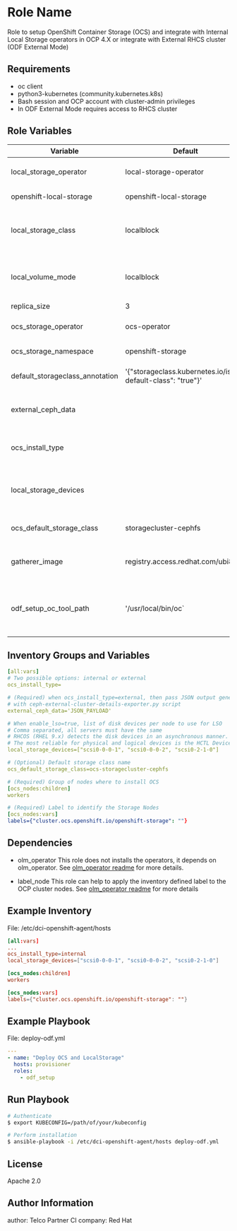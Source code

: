 Role Name
=========

Role to setup OpenShift Container Storage (OCS) and integrate with Internal Local Storage operators in OCP 4.X or integrate with External RHCS cluster (ODF External Mode)

Requirements
------------

- oc client
- python3-kubernetes (community.kubernetes.k8s)
- Bash session and OCP account with cluster-admin privileges
- In ODF External Mode requires access to RHCS cluster


Role Variables
--------------

| Variable                         | Default                       | Type         | Required    | Description                                                              |
| -------------------------------- | ----------------------------- |------------- | ----------- | -------------------------------------------------------------------------|
| local_storage_operator           | local-storage-operator        | String       | No          | LSO operator name                                                        |
| openshift-local-storage          | openshift-local-storage       | String       | No          | LSO namespace                                                            |
| local_storage_class              | localblock                    | String       | No          | Type of LSO Volume Mode, either filesystem or block                      |
| local_volume_mode                | localblock                    | String       | No          | Type of LSO Volume Mode, either filesystem or block                      |
| replica_size                     | 3                             | String       | No          | Replica size                                                             |
| ocs_storage_operator             | ocs-operator                  | String       | No          | OCS operator name                                                        |
| ocs_storage_namespace            | openshift-storage             | String       | No          | OCS namespace                                                            |
| default_storageclass_annotation  | '{"storageclass.kubernetes.io/is-default-class": "true"}'  | String       | No          | Default storageclass annotation             |
| external_ceph_data               |                               | JSON         | No          | A JSON payload generated from RHCS                                       |
| ocs_install_type                 |                               | String       | Yes         | `internal` for LSO, `external` for Ceph/RHCS                             |
| local_storage_devices            |                               | List         | Yes         | For LSO, a list of local devices that will be use as backend             |
| ocs_default_storage_class        | storagecluster-cephfs         | String       | No          | Default storage class name                                               |
| gatherer_image                   | registry.access.redhat.com/ubi8/ubi | String | No          | Image for disk-gatherer deployment                                       |
| odf_setup_oc_tool_path                   | '/usr/local/bin/oc` | String | No          | Path to the OpenShift Command Line Interface binary.


Inventory Groups and Variables
--------------

```YAML
[all:vars]
# Two possible options: internal or external
ocs_install_type=

# (Required) when ocs_install_type=external, then pass JSON output generated from RHCS
# with ceph-external-cluster-details-exporter.py script
external_ceph_data='JSON_PAYLOAD'

# When enable_lso=true, list of disk devices per node to use for LSO
# Comma separated, all servers must have the same
# RHCOS (RHEL 9.x) detects the disk devices in an asynchronous manner.  One can no longer rely on /dev/sd* since they are not guaranteed to persist across reboots.
# The most reliable for physical and logical devices is the HCTL Device ID
local_storage_devices=["scsi0-0-0-1", "scsi0-0-0-2", "scsi0-2-1-0"]

# (Optional) Default storage class name
ocs_default_storage_class=ocs-storagecluster-cephfs

# (Required) Group of nodes where to install OCS
[ocs_nodes:children]
workers

# (Required) Label to identify the Storage Nodes
[ocs_nodes:vars]
labels={"cluster.ocs.openshift.io/openshift-storage": ""}
```

Dependencies
------------
- olm_operator
This role does not installs the operators, it depends on olm_operator.
See [olm_operator readme](https://github.com/redhatci/ansible-collections-redhatci-ocp/blob/master/common-roles/olm_operator/README.md) for more details.

- label_node
This role can help to apply the inventory defined label to the OCP cluster nodes.
See [olm_operator readme](https://github.com/redhatci/ansible-collection-redhatci-ocp/blob/master/common-roles/label_nodes/README.md) for more details

Example Inventory
----------------

File: /etc/dci-openshift-agent/hosts
```toml
[all:vars]
...
ocs_install_type=internal
local_storage_devices=["scsi0-0-0-1", "scsi0-0-0-2", "scsi0-2-1-0"]

[ocs_nodes:children]
workers

[ocs_nodes:vars]
labels={"cluster.ocs.openshift.io/openshift-storage": ""}
```

Example Playbook
----------------

File: deploy-odf.yml
```YAML
---
- name: "Deploy OCS and LocalStorage"
  hosts: provisioner
  roles:
    - odf_setup
```

Run Playbook
----------------


```bash
# Authenticate
$ export KUBECONFIG=/path/of/your/kubeconfig

# Perform installation
$ ansible-playbook -i /etc/dci-openshift-agent/hosts deploy-odf.yml
```

License
-------

Apache 2.0


Author Information
------------------
author: Telco Partner CI
company: Red Hat
